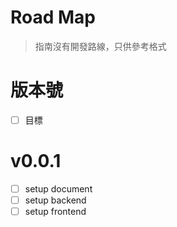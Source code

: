 # Road Map
> 指南沒有開發路線，只供參考格式

# 版本號
- [ ] 目標

# v0.0.1
- [ ] setup document
- [ ] setup backend
- [ ] setup frontend
